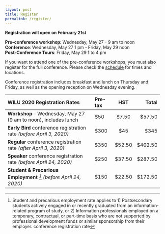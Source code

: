 ```yaml
---
layout: post
title: Register
permalink: /register/
---
```

**Registration will open on February 21st**

**Pre-conference workshop**: Wednesday, May 27 - 9 am to noon  
**Conference**: Wednesday, May 27 1 pm - Friday, May 29 noon  
**Post-Conference Tours**: Friday, May 29 1 to 4 pm

If you want to attend one of the pre-conference workshops, you must also register for the full conference. Please check the [schedule](/program/schedule) for times and locations.

Conference registration includes breakfast and lunch on Thursday and Friday, as well as the opening reception on Wednesday evening.

| WILU 2020 Registration Rates | Pre-tax  | HST | Total |
|:--|:--|:--:|--:|
| **Workshop** – Wednesday, May 27 (9 am to noon), includes lunch | $50 | $7.50 | $57.50 |
| **Early Bird** conference registration rate *(before April 3, 2020)* | $300 | $45 | $345 |
| **Regular** conference registration rate *(after April 3, 2020)* | $350  | $52.50 | $402.50 |
| **Speaker** conference registration rate *(before April 24, 2020)* | $250 | $37.50 | $287.50 |
| **Student & Precarious Employment** [^1] *(before April 24, 2020)* | $150  | $22.50  | $172.50 |

[^1]: Student and precarious employment rate applies to 1) Postsecondary students actively engaged in or recently graduated from an information-related program of study, or 2) Information professionals employed on a temporary, contractual, or part-time basis who are not supported by professional development funds or similar sponsorship from their employer. conference registration rate
